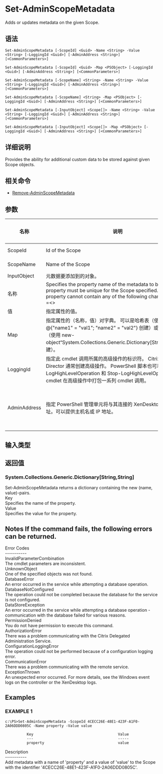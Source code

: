 # Set-AdminScopeMetadata

Adds or updates metadata on the given Scope.

## 语法

    Set-AdminScopeMetadata [-ScopeId] <Guid> -Name <String> -Value <String> [-LoggingId <Guid>] [-AdminAddress <String>] [<CommonParameters>]
    
    Set-AdminScopeMetadata [-ScopeId] <Guid> -Map <PSObject> [-LoggingId <Guid>] [-AdminAddress <String>] [<CommonParameters>]
    
    Set-AdminScopeMetadata [-ScopeName] <String> -Name <String> -Value <String> [-LoggingId <Guid>] [-AdminAddress <String>] [<CommonParameters>]
    
    Set-AdminScopeMetadata [-ScopeName] <String> -Map <PSObject> [-LoggingId <Guid>] [-AdminAddress <String>] [<CommonParameters>]
    
    Set-AdminScopeMetadata [-InputObject] <Scope[]> -Name <String> -Value <String> [-LoggingId <Guid>] [-AdminAddress <String>] [<CommonParameters>]
    
    Set-AdminScopeMetadata [-InputObject] <Scope[]> -Map <PSObject> [-LoggingId <Guid>] [-AdminAddress <String>] [<CommonParameters>]
    

## 详细说明

Provides the ability for additional custom data to be stored against given Scope objects.

## 相关命令

- [Remove-AdminScopeMetadata](Remove-AdminScopeMetadata.html)

## 参数

| 名称           | 说明                                                                                                                                                                                     | 是否必需？  | 管道输入                           | 默认值                                   |
| ------------ | -------------------------------------------------------------------------------------------------------------------------------------------------------------------------------------- | ------ | ------------------------------ | ------------------------------------- |
| ScopeId      | Id of the Scope                                                                                                                                                                        | true   | true (ByValue, ByPropertyName) |                                       |
| ScopeName    | Name of the Scope                                                                                                                                                                      | true   | true (ByValue, ByPropertyName) |                                       |
| InputObject  | 元数据要添加到的对象。                                                                                                                                                                            | true   | true (ByValue)                 |                                       |
| 名称           | Specifies the property name of the metadata to be added. The property must be unique for the Scope specified. The property cannot contain any of the following characters \/;:#.*?=<> | []()"' | true                           | false |                               |
| 值            | 指定属性的值。                                                                                                                                                                                | true   | false                          |                                       |
| Map          | 指定属性的（名称，值）对字典。 可以是哈希表（使用 @{"name1" = "val1"; "name2" = "val2"} 创建）或字符串字典（使用 new-object“System.Collections.Generic.Dictionary[String,String]”创建）。                                      | true   | true (ByValue)                 |                                       |
| LoggingId    | 指定此 cmdlet 调用所属的高级操作的标识符。 Citrix Studio 和 Director 通常创建高级操作。 PowerShell 脚本也可以借助 Start-LogHighLevelOperation 和 Stop-LogHighLevelOperation cmdlet 在高级操作中打包一系列 cmdlet 调用。                 | false  | false                          |                                       |
| AdminAddress | 指定 PowerShell 管理单元将与其连接的 XenDesktop 控制器的地址。可以提供主机名或 IP 地址。                                                                                                                             | false  | false                          | Localhost。一旦有 cmdlet 提供了某个值，此值将变为默认值。 |

## 输入类型

### 

## 返回值

### System.Collections.Generic.Dictionary[String,String]  
Set-AdminScopeMetadata returns a dictionary containing the new (name, value)-pairs.  
Key <string>  
Specifies the name of the property.  
Value <string>  
Specifies the value for the property.

## Notes If the command fails, the following errors can be returned.  
Error Codes  
\---\---\-----  
InvalidParameterCombination  
The cmdlet parameters are inconsistent.  
UnknownObject  
One of the specified objects was not found.  
DatabaseError  
An error occurred in the service while attempting a database operation.  
DatabaseNotConfigured  
The operation could not be completed because the database for the service is not configured.  
DataStoreException  
An error occurred in the service while attempting a database operation - communication with the database failed for various reasons.  
PermissionDenied  
You do not have permission to execute this command.  
AuthorizationError  
There was a problem communicating with the Citrix Delegated Administration Service.  
ConfigurationLoggingError  
The operation could not be performed because of a configuration logging error.  
CommunicationError  
There was a problem communicating with the remote service.  
ExceptionThrown  
An unexpected error occurred. For more details, see the Windows event logs on the controller or the XenDesktop logs.

## Examples

### EXAMPLE 1

    c:\PS>Set-AdminScopeMetadata -ScopeId 4CECC26E-48E1-423F-A1F0-2A06DDD0805C -Name property -Value value
    
              Key                                       Value
              ---                                       -----
              property                                  value
    

Description  
\---\---\-----  
Add metadata with a name of 'property' and a value of 'value' to the Scope with the identifier '4CECC26E-48E1-423F-A1F0-2A06DDD0805C'.